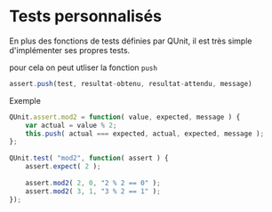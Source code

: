 # Tests personnalisés

En plus des fonctions de tests définies par QUnit, il est très simple d'implémenter ses propres tests.

pour cela on peut utliser la fonction `push`

```Javascript
assert.push(test, resultat-obtenu, resultat-attendu, message)
```
Exemple

```Javascript
QUnit.assert.mod2 = function( value, expected, message ) {
    var actual = value % 2;
    this.push( actual === expected, actual, expected, message );
};
 
QUnit.test( "mod2", function( assert ) {
    assert.expect( 2 );
 
    assert.mod2( 2, 0, "2 % 2 == 0" );
    assert.mod2( 3, 1, "3 % 2 == 1" );
});
```
